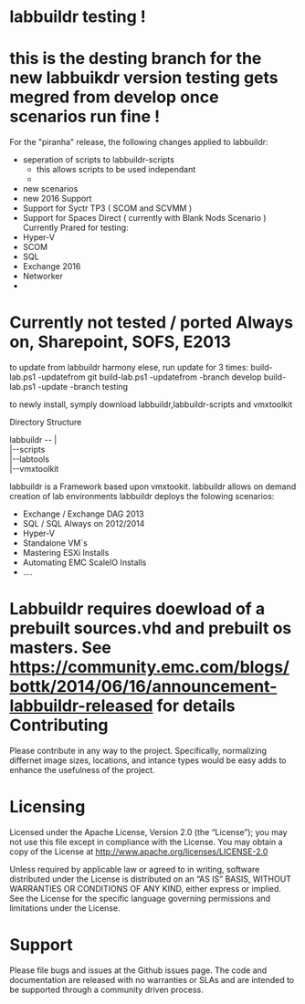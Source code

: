 
labbuildr testing !
=======

this is the desting branch for the new labbuikdr version
testing gets megred from develop once scenarios run fine !
=======

For the "piranha" release, the following changes applied to labbuildr:

- seperation of scripts to labbuildr-scripts
  - this allows scripts to be used independant
  - 
- new scenarios
- new 2016 Support
- Support for Syctr TP3 ( SCOM and SCVMM )
- Support for Spaces Direct ( currently with Blank Nods Scenario )
Currently Prared for testing:
- Hyper-V
- SCOM
- SQL
- Exchange 2016
- Networker
- 
Currently not tested / ported
Always on, Sharepoint, SOFS, E2013
========
to update from labbuildr harmony elese, run update for 3 times:
build-lab.ps1 -updatefrom git
build-lab.ps1 -updatefrom -branch develop
build-lab.ps1 -update -branch testing

to newly install, symply download labbuildr,labbuildr-scripts and vmxtoolkit

Directory Structure

labbuildr --  |    
              |--scripts    
              |--labtools    
              |--vmxtoolkit    
                



labbuildr is a Framework based upon vmxtookit.
labbuildr allows on demand creation of lab environments
labbuildr deploys the folowing scenarios:
  - Exchange / Exchange DAG 2013
  - SQL / SQL Always on 2012/2014
  - Hyper-V
  - Standalone VM´s
  - Mastering ESXi Installs
  - Automating EMC ScaleIO Installs
  - ....
 

  
Labbuildr requires doewload of a prebuilt sources.vhd and prebuilt os masters.
See https://community.emc.com/blogs/bottk/2014/06/16/announcement-labbuildr-released for details
Contributing
==========
Please contribute in any way to the project. Specifically, normalizing differnet image sizes, locations, and intance types would be easy adds to enhance the usefulness of the project.

Licensing
==========
Licensed under the Apache License, Version 2.0 (the “License”); you may not use this file except in compliance with the License. You may obtain a copy of the License at http://www.apache.org/licenses/LICENSE-2.0

Unless required by applicable law or agreed to in writing, software distributed under the License is distributed on an “AS IS” BASIS, WITHOUT WARRANTIES OR CONDITIONS OF ANY KIND, either express or implied. See the License for the specific language governing permissions and limitations under the License.

Support
==========
Please file bugs and issues at the Github issues page. The code and documentation are released with no warranties or SLAs and are intended to be supported through a community driven process.
